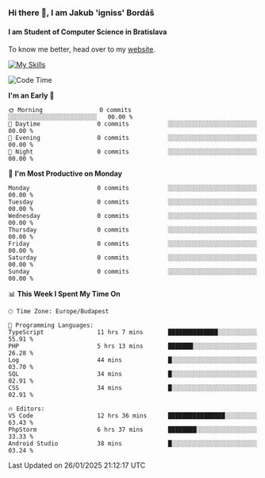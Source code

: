 ### Hi there 👋, I am Jakub 'igniss' Bordáš

#### I am Student of Computer Science in Bratislava
To know me better, head over to my [website](https://bordas.sk).

[![My Skills](https://skillicons.dev/icons?i=js,typescript,html,css,figma,svelte,vue,next,postgresql,nest,express,nodejs)](https://bordas.sk)


<!--START_SECTION:waka-->
![Code Time](http://img.shields.io/badge/Code%20Time-1%2C658%20hrs%2013%20mins-blue)

**I'm an Early 🐤** 

```text
🌞 Morning                0 commits           ░░░░░░░░░░░░░░░░░░░░░░░░░   00.00 % 
🌆 Daytime                0 commits           ░░░░░░░░░░░░░░░░░░░░░░░░░   00.00 % 
🌃 Evening                0 commits           ░░░░░░░░░░░░░░░░░░░░░░░░░   00.00 % 
🌙 Night                  0 commits           ░░░░░░░░░░░░░░░░░░░░░░░░░   00.00 % 
```
📅 **I'm Most Productive on Monday** 

```text
Monday                   0 commits           ░░░░░░░░░░░░░░░░░░░░░░░░░   00.00 % 
Tuesday                  0 commits           ░░░░░░░░░░░░░░░░░░░░░░░░░   00.00 % 
Wednesday                0 commits           ░░░░░░░░░░░░░░░░░░░░░░░░░   00.00 % 
Thursday                 0 commits           ░░░░░░░░░░░░░░░░░░░░░░░░░   00.00 % 
Friday                   0 commits           ░░░░░░░░░░░░░░░░░░░░░░░░░   00.00 % 
Saturday                 0 commits           ░░░░░░░░░░░░░░░░░░░░░░░░░   00.00 % 
Sunday                   0 commits           ░░░░░░░░░░░░░░░░░░░░░░░░░   00.00 % 
```


📊 **This Week I Spent My Time On** 

```text
🕑︎ Time Zone: Europe/Budapest

💬 Programming Languages: 
TypeScript               11 hrs 7 mins       ██████████████░░░░░░░░░░░   55.91 % 
PHP                      5 hrs 13 mins       ███████░░░░░░░░░░░░░░░░░░   26.28 % 
Log                      44 mins             █░░░░░░░░░░░░░░░░░░░░░░░░   03.70 % 
SQL                      34 mins             █░░░░░░░░░░░░░░░░░░░░░░░░   02.91 % 
CSS                      34 mins             █░░░░░░░░░░░░░░░░░░░░░░░░   02.91 % 

🔥 Editors: 
VS Code                  12 hrs 36 mins      ████████████████░░░░░░░░░   63.43 % 
PhpStorm                 6 hrs 37 mins       ████████░░░░░░░░░░░░░░░░░   33.33 % 
Android Studio           38 mins             █░░░░░░░░░░░░░░░░░░░░░░░░   03.24 % 
```


 Last Updated on 26/01/2025 21:12:17 UTC
<!--END_SECTION:waka-->
